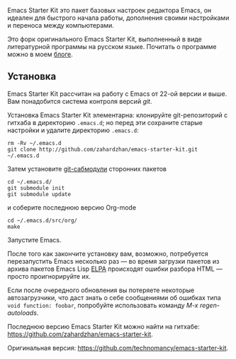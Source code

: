 Emacs Starter Kit это пакет базовых настроек редактора Emacs, он
идеален для быстрого начала работы, дополнения своими настройками и
переноса между компьютерами.

Это форк оригинального Emacs Starter Kit, выполненный в виде
литературной программы на русском языке. Почитать о программе можно в
моем [блоге](http://zahardzhan.github.com/2010/emacs-starter-kit-the-program.html).

## Установка

Emacs Starter Kit рассчитан на работу с Emacs от 22-ой версии и
выше. Вам понадобится система контроля версий *git*.

Установка Emacs Starter Kit элементарна: клонируйте git-репозиторий с
гитхаба в директорию `.emacs.d`; но перед эти сохраните старые
настройки и удалите директорию `.emacs.d`:

    rm -Rv ~/.emacs.d
    git clone http://github.com/zahardzhan/emacs-starter-kit.git ~/.emacs.d
   
Затем установите
[git-сабмодули](http://www.kernel.org/pub/software/scm/git/docs/user-manual.html#submodules)
сторонних пакетов
   
    cd ~/.emacs.d/
    git submodule init
    git submodule update
   
и соберите последнюю версию Org-mode
   
    cd ~/.emacs.d/src/org/
    make

Запустите Emacs.

После того как закончите установку вам, возможно, потребуется
перезапустить Emacs несколько раз — во время загрузки пакетов из
архива пакетов Emacs Lisp [ELPA](http://tromey.com/elpa/) происходят
ошибки разбора HTML — просто проигнорируйте их.

Если после очередного обновления вы потеряете некоторые
автозагрузчики, что даст знать о себе сообщениями об ошибках типа
`void function: foobar`, попробуйте использовать команду *M-x
regen-autoloads*.

Последнюю версию Emacs Starter Kit можно найти на гитхабе:
https://github.com/zahardzhan/emacs-starter-kit.

Оригинальная версия: https://github.com/technomancy/emacs-starter-kit.
